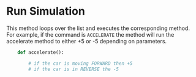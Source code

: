 # Run Simulation

This method loops over the list and executes the corresponding method. For example, if the command is `ACCELERATE` the method will run the accelerate method to either +5 or -5 depending on parameters.

```py
    def accelerate():

        # if the car is moving FORWARD then +5
        # if the car is in REVERSE the -5

```